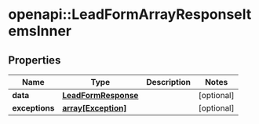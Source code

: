 # openapi::LeadFormArrayResponseItemsInner


## Properties
Name | Type | Description | Notes
------------ | ------------- | ------------- | -------------
**data** | [**LeadFormResponse**](LeadFormResponse.md) |  | [optional] 
**exceptions** | [**array[Exception]**](Exception.md) |  | [optional] 


